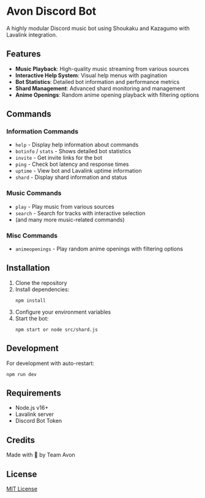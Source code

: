 # Avon Discord Bot

A highly modular Discord music bot using Shoukaku and Kazagumo with Lavalink integration.

## Features

- **Music Playback**: High-quality music streaming from various sources
- **Interactive Help System**: Visual help menus with pagination
- **Bot Statistics**: Detailed bot information and performance metrics
- **Shard Management**: Advanced shard monitoring and management
- **Anime Openings**: Random anime opening playback with filtering options

## Commands

### Information Commands
- `help` - Display help information about commands
- `botinfo` / `stats` - Shows detailed bot statistics
- `invite` - Get invite links for the bot
- `ping` - Check bot latency and response times
- `uptime` - View bot and Lavalink uptime information
- `shard` - Display shard information and status

### Music Commands
- `play` - Play music from various sources
- `search` - Search for tracks with interactive selection
- (and many more music-related commands)

### Misc Commands
- `animeopenings` - Play random anime openings with filtering options

## Installation

1. Clone the repository
2. Install dependencies:
   ```
   npm install
   ```
3. Configure your environment variables
4. Start the bot:
   ```
   npm start or node src/shard.js
   ```

## Development

For development with auto-restart:
```
npm run dev
```

## Requirements

- Node.js v16+
- Lavalink server
- Discord Bot Token

## Credits

Made with 🧡 by Team Avon

## License

[MIT License](LICENSE)
